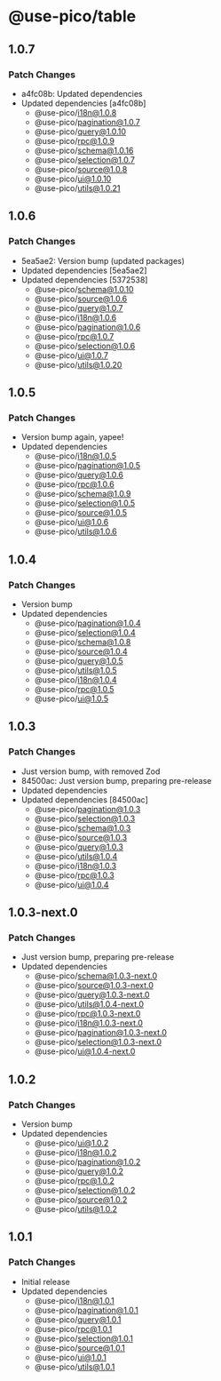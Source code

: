 # @use-pico/table

## 1.0.7

### Patch Changes

- a4fc08b: Updated dependencies
- Updated dependencies [a4fc08b]
  - @use-pico/i18n@1.0.8
  - @use-pico/pagination@1.0.7
  - @use-pico/query@1.0.10
  - @use-pico/rpc@1.0.9
  - @use-pico/schema@1.0.16
  - @use-pico/selection@1.0.7
  - @use-pico/source@1.0.8
  - @use-pico/ui@1.0.10
  - @use-pico/utils@1.0.21

## 1.0.6

### Patch Changes

- 5ea5ae2: Version bump (updated packages)
- Updated dependencies [5ea5ae2]
- Updated dependencies [5372538]
  - @use-pico/schema@1.0.10
  - @use-pico/source@1.0.6
  - @use-pico/query@1.0.7
  - @use-pico/i18n@1.0.6
  - @use-pico/pagination@1.0.6
  - @use-pico/rpc@1.0.7
  - @use-pico/selection@1.0.6
  - @use-pico/ui@1.0.7
  - @use-pico/utils@1.0.20

## 1.0.5

### Patch Changes

- Version bump again, yapee!
- Updated dependencies
  - @use-pico/i18n@1.0.5
  - @use-pico/pagination@1.0.5
  - @use-pico/query@1.0.6
  - @use-pico/rpc@1.0.6
  - @use-pico/schema@1.0.9
  - @use-pico/selection@1.0.5
  - @use-pico/source@1.0.5
  - @use-pico/ui@1.0.6
  - @use-pico/utils@1.0.6

## 1.0.4

### Patch Changes

- Version bump
- Updated dependencies
  - @use-pico/pagination@1.0.4
  - @use-pico/selection@1.0.4
  - @use-pico/schema@1.0.8
  - @use-pico/source@1.0.4
  - @use-pico/query@1.0.5
  - @use-pico/utils@1.0.5
  - @use-pico/i18n@1.0.4
  - @use-pico/rpc@1.0.5
  - @use-pico/ui@1.0.5

## 1.0.3

### Patch Changes

- Just version bump, with removed Zod
- 84500ac: Just version bump, preparing pre-release
- Updated dependencies
- Updated dependencies [84500ac]
  - @use-pico/pagination@1.0.3
  - @use-pico/selection@1.0.3
  - @use-pico/schema@1.0.3
  - @use-pico/source@1.0.3
  - @use-pico/query@1.0.3
  - @use-pico/utils@1.0.4
  - @use-pico/i18n@1.0.3
  - @use-pico/rpc@1.0.3
  - @use-pico/ui@1.0.4

## 1.0.3-next.0

### Patch Changes

- Just version bump, preparing pre-release
- Updated dependencies
  - @use-pico/schema@1.0.3-next.0
  - @use-pico/source@1.0.3-next.0
  - @use-pico/query@1.0.3-next.0
  - @use-pico/utils@1.0.4-next.0
  - @use-pico/rpc@1.0.3-next.0
  - @use-pico/i18n@1.0.3-next.0
  - @use-pico/pagination@1.0.3-next.0
  - @use-pico/selection@1.0.3-next.0
  - @use-pico/ui@1.0.4-next.0

## 1.0.2

### Patch Changes

- Version bump
- Updated dependencies
  - @use-pico/ui@1.0.2
  - @use-pico/i18n@1.0.2
  - @use-pico/pagination@1.0.2
  - @use-pico/query@1.0.2
  - @use-pico/rpc@1.0.2
  - @use-pico/selection@1.0.2
  - @use-pico/source@1.0.2
  - @use-pico/utils@1.0.2

## 1.0.1

### Patch Changes

- Initial release
- Updated dependencies
  - @use-pico/i18n@1.0.1
  - @use-pico/pagination@1.0.1
  - @use-pico/query@1.0.1
  - @use-pico/rpc@1.0.1
  - @use-pico/selection@1.0.1
  - @use-pico/source@1.0.1
  - @use-pico/ui@1.0.1
  - @use-pico/utils@1.0.1
